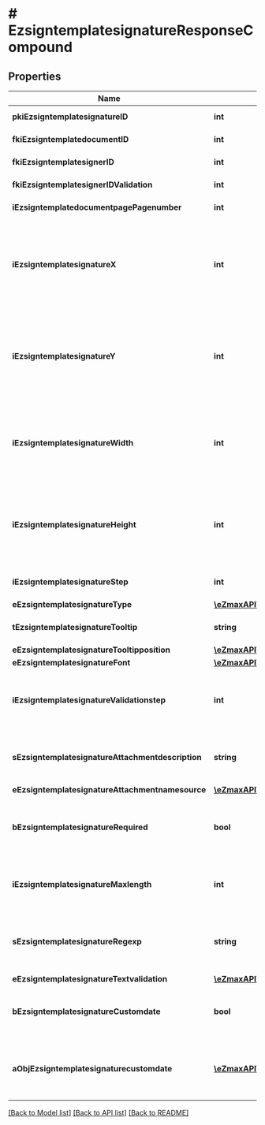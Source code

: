 # # EzsigntemplatesignatureResponseCompound

## Properties

Name | Type | Description | Notes
------------ | ------------- | ------------- | -------------
**pkiEzsigntemplatesignatureID** | **int** | The unique ID of the Ezsigntemplatesignature |
**fkiEzsigntemplatedocumentID** | **int** | The unique ID of the Ezsigntemplatedocument |
**fkiEzsigntemplatesignerID** | **int** | The unique ID of the Ezsigntemplatesigner |
**fkiEzsigntemplatesignerIDValidation** | **int** | The unique ID of the Ezsigntemplatesigner | [optional]
**iEzsigntemplatedocumentpagePagenumber** | **int** | The page number in the Ezsigntemplatedocument |
**iEzsigntemplatesignatureX** | **int** | The X coordinate (Horizontal) where to put the Ezsigntemplatesignature on the page.  Coordinate is calculated at 100dpi (dot per inch). So for example, if you want to put the Ezsigntemplatesignature 2 inches from the left border of the page, you would use \&quot;200\&quot; for the X coordinate. |
**iEzsigntemplatesignatureY** | **int** | The Y coordinate (Vertical) where to put the Ezsigntemplatesignature on the page.  Coordinate is calculated at 100dpi (dot per inch). So for example, if you want to put the Ezsigntemplatesignature 3 inches from the top border of the page, you would use \&quot;300\&quot; for the Y coordinate. |
**iEzsigntemplatesignatureWidth** | **int** | The width of the Ezsigntemplatesignature.  Size is calculated at 100dpi (dot per inch). So for example, if you want the Ezsigntemplatesignature to have a width of 2 inches, you would use \&quot;200\&quot; for the iEzsigntemplatesignatureWidth. | [optional]
**iEzsigntemplatesignatureHeight** | **int** | The height of the Ezsigntemplatesignature.  Size is calculated at 100dpi (dot per inch). So for example, if you want the Ezsigntemplatesignature to have an height of 2 inches, you would use \&quot;200\&quot; for the iEzsigntemplatesignatureHeight. | [optional]
**iEzsigntemplatesignatureStep** | **int** | The step when the Ezsigntemplatesigner will be invited to sign |
**eEzsigntemplatesignatureType** | [**\eZmaxAPI\Model\FieldEEzsigntemplatesignatureType**](FieldEEzsigntemplatesignatureType.md) |  |
**tEzsigntemplatesignatureTooltip** | **string** | A tooltip that will be presented to Ezsigntemplatesigner about the Ezsigntemplatesignature | [optional]
**eEzsigntemplatesignatureTooltipposition** | [**\eZmaxAPI\Model\FieldEEzsigntemplatesignatureTooltipposition**](FieldEEzsigntemplatesignatureTooltipposition.md) |  | [optional]
**eEzsigntemplatesignatureFont** | [**\eZmaxAPI\Model\FieldEEzsigntemplatesignatureFont**](FieldEEzsigntemplatesignatureFont.md) |  | [optional]
**iEzsigntemplatesignatureValidationstep** | **int** | The step when the Ezsigntemplatesigner will be invited to validate the Ezsigntemplatesignature of eEzsigntemplatesignatureType Attachments | [optional]
**sEzsigntemplatesignatureAttachmentdescription** | **string** | The description attached to the attachment name added in Ezsigntemplatesignature of eEzsigntemplatesignatureType Attachments | [optional]
**eEzsigntemplatesignatureAttachmentnamesource** | [**\eZmaxAPI\Model\FieldEEzsigntemplatesignatureAttachmentnamesource**](FieldEEzsigntemplatesignatureAttachmentnamesource.md) |  | [optional]
**bEzsigntemplatesignatureRequired** | **bool** | Whether the Ezsigntemplatesignature is required or not. This field is relevant only with Ezsigntemplatesignature with eEzsigntemplatesignatureType &#x3D; Attachments. | [optional]
**iEzsigntemplatesignatureMaxlength** | **int** | The maximum length for the value in the Ezsigntemplatesignature  This can only be set if eEzsigntemplatesignatureType is **FieldText** or **FieldTextarea** | [optional]
**sEzsigntemplatesignatureRegexp** | **string** | A regular expression to indicate what values are acceptable for the Ezsigntemplatesignature.  This can only be set if eEzsigntemplatesignatureType is **Text** or **Textarea** | [optional]
**eEzsigntemplatesignatureTextvalidation** | [**\eZmaxAPI\Model\EnumTextvalidation**](EnumTextvalidation.md) |  | [optional]
**bEzsigntemplatesignatureCustomdate** | **bool** | Whether the Ezsigntemplatesignature has a custom date format or not. (Only possible when eEzsigntemplatesignatureType is **Name** or **Handwritten**) | [optional]
**aObjEzsigntemplatesignaturecustomdate** | [**\eZmaxAPI\Model\EzsigntemplatesignaturecustomdateResponseCompound[]**](EzsigntemplatesignaturecustomdateResponseCompound.md) | An array of custom date blocks that will be filled at the time of signature.  Can only be used if bEzsigntemplatesignatureCustomdate is true.  Use an empty array if you don&#39;t want to have a date at all. | [optional]

[[Back to Model list]](../../README.md#models) [[Back to API list]](../../README.md#endpoints) [[Back to README]](../../README.md)
